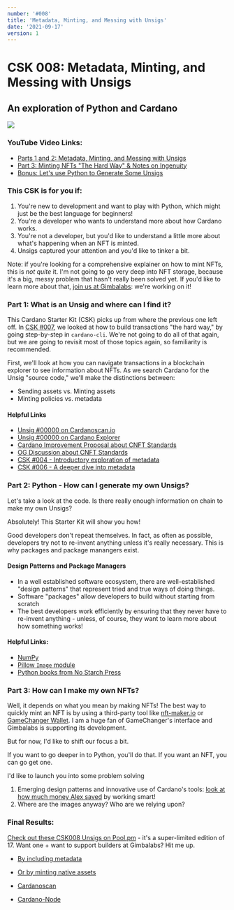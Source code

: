 ```yaml
---
number: '#008'
title: 'Metadata, Minting, and Messing with Unsigs'
date: '2021-09-17'
version: 1
---      
```


# CSK 008: Metadata, Minting, and Messing with Unsigs
## An exploration of Python and Cardano

![](/csks/008cover.png)

### YouTube Video Links:
- [Parts 1 and 2: Metadata, Minting, and Messing with Unsigs](https://youtu.be/GQ6VejWM36U)
- [Part 3: Minting NFTs "The Hard Way" & Notes on Ingenuity](https://youtu.be/eWoDnLUrxUw)
- [Bonus: Let's use Python to Generate Some Unsigs](https://youtu.be/51a1X6iUODg)



### This CSK is for you if:
1. You're new to development and want to play with Python, which might just be the best language for beginners!
2. You're a developer who wants to understand more about how Cardano works.
3. You're not a developer, but you'd like to understand a little more about what's happening when an NFT is minted.
4. Unsigs captured your attention and you'd like to tinker a bit.

Note: if you're looking for a comprehensive explainer on how to mint NFTs, this is *not quite* it. I'm not going to go very deep into NFT storage, because it's a big, messy problem that hasn't really been solved yet. If you'd like to learn more about that, [join us at Gimbalabs](https://discord.gg/XTvJBj7kzq): we're working on it!

### Part 1: What is an Unsig and where can I find it?
This Cardano Starter Kit (CSK) picks up from where the previous one left off. In [CSK #007](https://youtu.be/XVHwWEbExOo), we looked at how to build transactions "the hard way," by going step-by-step in `cardano-cli`. We're not going to do all of that again, but we are going to revisit most of those topics again, so familiarity is recommended.

First, we'll look at how you can navigate transactions in a blockchain explorer to see information about NFTs. As we search Cardano for the Unsig "source code," we'll make the distinctions between:

- Sending assets vs. Minting assets
- Minting policies vs. metadata

#### Helpful Links
- [Unsig #00000 on Cardanoscan.io](https://cardanoscan.io/transaction/e4a90da18935e73f7fd6ffaa688b35b011a1a8a710b47bdb5d7103a05afc0197)
- [Unsig #00000 on Cardano Explorer](https://explorer.cardano.org/en/transaction?id=e4a90da18935e73f7fd6ffaa688b35b011a1a8a710b47bdb5d7103a05afc0197)
- [Cardano Improvement Proposal about CNFT Standards](https://cips.cardano.org/cips/cip25/)
- [OG Discussion about CNFT Standards](https://forum.cardano.org/t/cip-nft-metadata-standard/45687/)
- [CSK #004 - Introductory exploration of metadata](https://github.com/GimbaLabs/csk-004)
- [CSK #006 - A deeper dive into metadata](https://gimbalabs.com/cardanostarterkits/csk006)

### Part 2: Python - How can I generate my own Unsigs?
Let's take a look at the code. Is there really enough information on chain to make my own Unsigs?

Absolutely! This Starter Kit will show you how!

Good developers don't repeat themselves. In fact, as often as possible, developers try not to re-invent anything unless it's really necessary. This is why packages and package manangers exist.

#### Design Patterns and Package Managers
- In a well established software ecosystem, there are well-established "design patterns" that represent tried and true ways of doing things.
- Software "packages" allow developers to build without starting from scratch
- The best developers work efficiently by ensuring that they never have to re-invent anything - unless, of course, they want to learn more about how something works!

####

#### Helpful Links:
- [NumPy](https://numpy.org/)
- [Pillow `Image` module](https://pillow.readthedocs.io/en/stable/reference/Image.html)
- [Python books from No Starch Press](https://nostarch.com/catalog/python)

### Part 3: How can I make my own NFTs?

Well, it depends on what you mean by making NFTs! The best way to quickly mint an NFT is by using a third-party tool like [nft-maker.io](https://www.nft-maker.io/) or [GameChanger Wallet](https://gamechanger.finance). I am a huge fan of GameChanger's interface and Gimbalabs is supporting its development.

But for now, I'd like to shift our focus a bit.

If you want to go deeper in to Python, you'll do that.
If you want an NFT, you can go get one.

I'd like to launch you into some problem solving

1. Emerging design patterns and innovative use of Cardano's tools: [look at how much money Alex saved](https://youtu.be/eWoDnLUrxUw?t=860) by working smart!
2. Where are the images anyway? Who are we relying upon?

### Final Results:
[Check out these CSK008 Unsigs on Pool.pm](https://pool.pm/addr1qygsn6p33aq936phlrx6usd7mguqnnfea9s9ruwuhqcvlhsdu706suvddaa3zf095hfjgnxfex3xuwut8m4nshyjmxfsjcfewq/dabed97d) - it's a super-limited edition of 17. Want one + want to support builders at Gimbalabs? Hit me up.
- [By including metadata](https://developers.cardano.org/docs/transaction-metadata/how-to-create-a-metadata-transaction-cli/)
- [Or by minting native assets](https://docs.cardano.org/native-tokens/getting-started)

- [Cardanoscan](https://cardanoscan.io/)
- [Cardano-Node](https://github.com/input-output-hk/cardano-node)